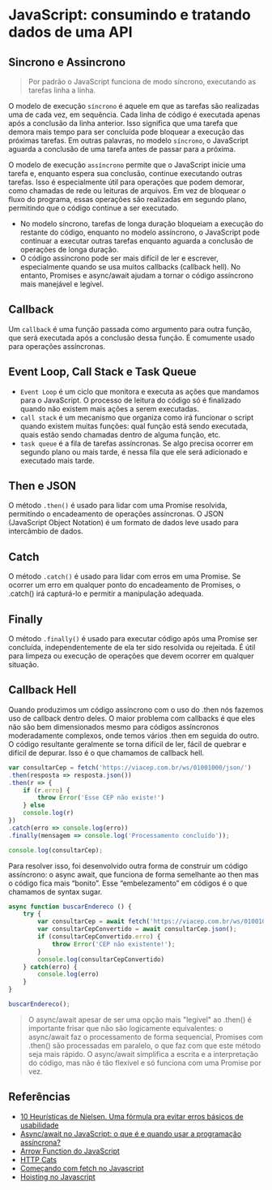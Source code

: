 # JavaScript: consumindo e tratando dados de uma API

## Sincrono e Assincrono

> Por padrão o JavaScript funciona de modo síncrono, executando as tarefas linha a linha.

O modelo de execução `síncrono` é aquele em que as tarefas são realizadas uma de cada vez, em sequência. Cada linha de código é executada apenas após a conclusão da linha anterior. Isso significa que uma tarefa que demora mais tempo para ser concluída pode bloquear a execução das próximas tarefas. Em outras palavras, no modelo `síncrono`, o JavaScript aguarda a conclusão de uma tarefa antes de passar para a próxima.

O modelo de execução `assíncrono` permite que o JavaScript inicie uma tarefa e, enquanto espera sua conclusão, continue executando outras tarefas. Isso é especialmente útil para operações que podem demorar, como chamadas de rede ou leituras de arquivos. Em vez de bloquear o fluxo do programa, essas operações são realizadas em segundo plano, permitindo que o código continue a ser executado.

- No modelo síncrono, tarefas de longa duração bloqueiam a execução do restante do código, enquanto no modelo assíncrono, o JavaScript pode continuar a executar outras tarefas enquanto aguarda a conclusão de operações de longa duração.
- O código assíncrono pode ser mais difícil de ler e escrever, especialmente quando se usa muitos callbacks (callback hell). No entanto, Promises e async/await ajudam a tornar o código assíncrono mais manejável e legível.

## Callback

Um `callback` é uma função passada como argumento para outra função, que será executada após a conclusão dessa função. É comumente usado para operações assíncronas.

## Event Loop, Call Stack e Task Queue

- `Event Loop` é um ciclo que monitora e executa as ações que mandamos para o JavaScript. O processo de leitura do código só é finalizado quando não existem mais ações a serem executadas. 
- `call stack` é um mecanismo que organiza como irá funcionar o script quando existem muitas funções: qual função está sendo executada, quais estão sendo chamadas dentro de alguma função, etc. 
- `task queue` é a fila de tarefas assíncronas. Se algo precisa ocorrer em segundo plano ou mais tarde, é nessa fila que ele será adicionado e executado mais tarde.

## Then e JSON

O método `.then()` é usado para lidar com uma Promise resolvida, permitindo o encadeamento de operações assíncronas. O JSON (JavaScript Object Notation) é um formato de dados leve usado para intercâmbio de dados.

## Catch

O método `.catch()` é usado para lidar com erros em uma Promise. Se ocorrer um erro em qualquer ponto do encadeamento de Promises, o .catch() irá capturá-lo e permitir a manipulação adequada.

## Finally

O método `.finally()` é usado para executar código após uma Promise ser concluída, independentemente de ela ter sido resolvida ou rejeitada. É útil para limpeza ou execução de operações que devem ocorrer em qualquer situação.

## Callback Hell

Quando produzimos um código assíncrono com o uso do .then nós fazemos uso de callback dentro deles. O maior problema com callbacks é que eles não são bem dimensionados mesmo para códigos assíncronos moderadamente complexos, onde temos vários .then em seguida do outro. O código resultante geralmente se torna difícil de ler, fácil de quebrar e difícil de depurar. Isso é o que chamamos de callback hell.

```js
var consultarCep = fetch('https://viacep.com.br/ws/01001000/json/')
.then(resposta => resposta.json())
.then(r => {
    if (r.erro) {
        throw Error('Esse CEP não existe!')
    } else
    console.log(r)
})
.catch(erro => console.log(erro))
.finally(mensagem => console.log('Processamento concluído'));

console.log(consultarCep);
```

Para resolver isso, foi desenvolvido outra forma de construir um código assíncrono: o async await, que funciona de forma semelhante ao then mas o código fica mais “bonito”. Esse “embelezamento” em códigos é o que chamamos de syntax sugar.

```js
async function buscarEndereco () {
    try {
        var consultarCep = await fetch('https://viacep.com.br/ws/01001000/json/');
        var consultarCepConvertido = await consultarCep.json();
        if (consultarCepConvertido.erro) {
            throw Error('CEP não existente!');
        }
        console.log(consultarCepConvertido)
    } catch(erro) {
        console.log(erro)
    }
}

buscarEndereco();
```

> O async/await apesar de ser uma opção mais "legível" ao .then() é importante frisar que não são logicamente equivalentes: o async/await faz o processamento de forma sequencial, Promises com .then() são processadas em paralelo, o que faz com que este método seja mais rápido. O async/await simplifica a escrita e a interpretação do código, mas não é tão flexível e só funciona com uma Promise por vez. 

## Referências

- [10 Heurísticas de Nielsen. Uma fórmula pra evitar erros básicos de usabilidade](https://www.alura.com.br/artigos/10-heuristicas-de-nielsen-uma-formula-pra-evitar-erros-basicos-de-usabilidade?_gl=1*fou6t8*_ga*MTg4Mzg1ODg3OS4xNzEzNDA2NTEy*_ga_1EPWSW3PCS*MTcxNzk2MDYyOS4zNS4xLjE3MTc5NjE2NTguMC4wLjA.)
- [Async/await no JavaScript: o que é e quando usar a programação assíncrona?](https://www.alura.com.br/artigos/async-await-no-javascript-o-que-e-e-quando-usar?_gl=1*1a5vf33*_ga*MTg4Mzg1ODg3OS4xNzEzNDA2NTEy*_ga_1EPWSW3PCS*MTcxNzk1MTI5Mi4zNC4xLjE3MTc5NTc4OTEuMC4wLjA.)
- [Arrow Function do JavaScript](https://www.youtube.com/watch?v=3EkS9-P3cIM)
- [HTTP Cats](https://http.cat/)
- [Começando com fetch no Javascript](https://www.alura.com.br/artigos/comecando-com-fetch-no-javascript?_gl=1*r3gib4*_ga*MTg4Mzg1ODg3OS4xNzEzNDA2NTEy*_ga_1EPWSW3PCS*MTcxNzk1MTI5Mi4zNC4xLjE3MTc5NTY4NzYuMC4wLjA.)
- [Hoisting no Javascript](https://www.alura.com.br/artigos/hoisting-no-javascript?_gl=1*kon7pl*_ga*MTg4Mzg1ODg3OS4xNzEzNDA2NTEy*_ga_1EPWSW3PCS*MTcxNzk1MTI5Mi4zNC4xLjE3MTc5NTM0MTMuMC4wLjA.)
